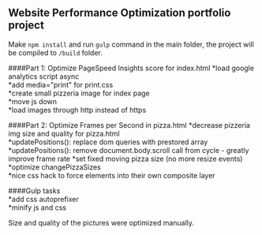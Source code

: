 ## Website Performance Optimization portfolio project

Make `npm install` and run `gulp` command in the main folder, the project will be compiled to `/build` folder. 

####Part 1: Optimize PageSpeed Insights score for index.html
 *load google analytics script async                                             
 *add media="print" for print.css                                         
 *create small pizzeria image for index page                              
 *move js down                                                            
 *load images through http instead of https                                         

####Part 2: Optimize Frames per Second in pizza.html
 *decrease pizzeria img size and quality for pizza.html                   
 *updatePositions(): replace dom queries with prestored array                                         
 *updatePositions(): remove document.body.scroll call from cycle - greatly improve frame rate 
 *set fixed moving pizza size (no more resize events)                     
 *optimize changePizzaSizes   
 *nice css hack to force elements into their own composite layer
                                             
####Gulp tasks  
 *add css autoprefixer                                          
 *minify  js and css                                            
  
                                         
Size and quality of the pictures were optimized manually.                                        
 
